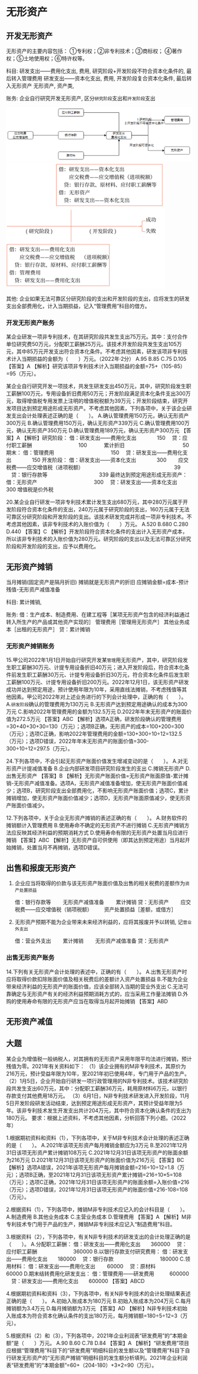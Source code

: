 # 无形资产

## 开发无形资产

无形资产的主要内容包括：
①专利权；②非专利技术；③商标权；
④著作权；⑤土地使用权；⑥特许权等。

科目:
研发支出——费用化支出, 费用, 研究阶段+开发阶段不符合资本化条件的, 最后转入管理费用
研发支出——资本化支出, 费用, 开发阶段复合资本化条件, 最后转入无形资产
无形资产, 资产类, 


账务:
企业自行研究开发无形资产, 区分`研究阶段`支出和`开发阶段`支出


![](./无形资产/1.png)
![](./无形资产/2.png)


其他:
企业如果无法可靠区分研究阶段的支出和开发阶段的支出，应将发生的研发支出全部费用化，计入当期损益，记入“管理费用”科目的借方。

### 开发无形资产账务
某企业研发一项非专利技术，在其研究阶段共发生支出75万元。其中：支付合作单位研究费50万元，分配职工薪酬25万元。该技术开发阶段共发生支出105万元，其中85万元开发支出符合资本化条件。不考虑其他因素，研发该项非专利技术计入当期损益的金额为（　　）万元。（2022年·2分）
A.95
B.85
C.75
D.105
【答案】A
【解析】研究该项非专利技术计入当期损益的金额=75+（105-85）=95（万元）。

某企业自行研究开发一项技术，共发生研发支出450万元，其中，研究阶段发生职工薪酬100万元，专用设备折旧费用50万元；开发阶段满足资本化条件支出300万元，取得增值税专用发票上注明的增值税税额为39万元；开发阶段结束，研究开发项目达到预定用途形成无形资产。不考虑其他因素，下列各项中，关于该企业研发支出会计处理表述正确的是（　　）。
A.确认管理费用150万元，确认无形资产300万元
B.确认管理费用150万元，确认无形资产339万元
C.确认管理费用100万元，确认无形资产350万元
D.确认管理费用189万元，确认无形资产300万元
【答案】A
【解析】研究阶段：
借：研发支出——费用化支出　　　　150
　贷：应付职工薪酬　　　　　　　　　100
　　　累计折旧　　　　　　　　　　　 50
期末：
借：管理费用　　　　　　　　　　　150
　贷：研发支出——费用化支出　　　　150
开发阶段：
借：研发支出——资本化支出　　　　300
　　应交税费——应交增值税（进项税额）
　　　　　　　　　　　　　　　　　 39
　贷：银行存款等　　　　　　　　　　339
最终达到预定用途形成无形资产：
借：无形资产　　　　　　　　　　　300
　贷：研发支出——资本化支出　　　　300
增值税是价外税

20.某企业自行研发一项非专利技术累计发生支出680万元，其中280万元属于开发阶段符合资本化条件的支出，240万元属于研究阶段的支出，160万元属于无法可靠区分研究阶段和开发阶段的支出。该技术研发完成并形成一项非专利技术。不考虑其他因素，该非专利技术的入账价值为（　　）万元。
A.520
B.680
C.280
D.440
【答案】C
【解析】开发阶段符合资本化条件的支出计入无形资产成本，所以该非专利技术的入账价值为280万元。研究阶段的支出以及无法可靠区分研究阶段和开发阶段的支出，应予以费用化。





## 无形资产摊销
当月摊销(固定资产是隔月折旧)
摊销就是无形资产的折旧
应摊销金额=成本-预计残值-无形资产减值准备


科目:
累计摊销, 

账务:
借：生产成本、制造费用、在建工程等［某项无形资产包含的经济利益通过转入所生产的产品或其他资产实现的］
管理费用［管理用无形资产］
其他业务成本［出租的无形资产］
贷：累计摊销


### 无形资产摊销账务
15.甲公司2022年1月1日开始自行研究开发某`管理`用无形资产，其中，研究阶段发生职工薪酬30万元、计提专用设备折旧40万元；进入开发阶段后，符合资本化条件前发生职工薪酬30万元、计提专用设备折旧30万元，符合资本化条件后发生职工薪酬100万元、计提专用设备折旧200万元。2022年12月1日，该无形资产研发成功并达到预定用途，预计使用年限为10年，采用直线法摊销，不考虑残值等其他因素。甲公司2022年对上述业务进行的下列会计处理中，正确的有（　　）。
A.`研发阶段`确认的管理费用为130万元
B.无形资产达到预定用途确认的成本为300万元
C.影响2022年管理费用的金额为132.5万元
D.2022年年末无形资产的账面价值为272.5万元
【答案】ABC
【解析】选项A正确，研发阶段确认的管理费用=30+40+30+30=130（万元）；选项B正确，无形资产的成本=100+200=300（万元）；选项C正确，影响2022年管理费用的金额=130+300÷10÷12=132.5（万元）；选项D错误，2022年年末无形资产的账面价值=300-300÷10÷12=297.5（万元）。



24.下列各项中，不会引起无形资产账面价值发生增减变动的是（　　）。
A.对无形资产计提减值准备
B.企业内部研发项目研究阶段发生的支出
C.摊销无形资产
D.出售无形资产
【答案】B
【解析】无形资产账面价值=无形资产账面原值-累计摊销-无形资产减值准备。选项A，无形资产减值准备增加，使无形资产账面价值减少；选项B，研究阶段支出全部费用化，不影响无形资产账面价值；选项C，累计摊销增加，使无形资产账面价值减少；选项D，无形资产账面原值减少，使无形资产账面价值减少。



12.下列各项中，关于企业无形资产摊销的表述正确的有（　　）。
A.财务软件的摊销额计入管理费用
B.使用寿命不确定的无形资产不进行摊销
C.无形资产摊销方法应反映其经济利益的预期消耗方式
D.使用寿命有限的无形资产处置当月应进行摊销
【答案】ABC
【解析】无形资产自可供使用（即其达到预定用途）当月起开始摊销，处置当月不再摊销，选项D错误。



## 出售和报废无形资产



1. 企业应当将取得的价款与该无形资产账面价值及出售的相关税费的差额作为`资产处置损益`

    借：银行存款等
      无形资产减值准备
      累计摊销
    贷：无形资产
      应交税费——应交增值税（销项税额）
      资产处置损益［差额，或借方］



2. 无形资产预期不能为企业带来未来经济利益的，应将其报废并予以转销, 记`营业外支出`


    借：营业外支出
      累计摊销
      无形资产减值准备
    贷：无形资产

### 出售无形资产账务
14.下列有关无形资产会计处理的表述中，正确的有（　　）。
A.出售无形资产时应将取得价款扣除账面价值及相关税费后的差额计入资产处置损益
B.不能为企业带来经济利益的无形资产的账面价值，应该全部转入当期的营业外支出
C.无法可靠确定与无形资产有关的经济利益预期消耗方式的，应当采用工作量法摊销
D.外购的使用寿命有限的无形资产应当在取得当月起开始摊销
【答案】ABD



## 无形资产减值





## 大题
某企业为增值税一般纳税人，对其拥有的无形资产采用年限平均法进行摊销，预计残值为零。2021年有关资料如下：
（1）该企业拥有的M非专利技术，其原价为216万元，预计受益年限为10年，至2021年初已使用4年，专门用于产品的生产。
（2）1月5日，企业开始自行研发一项行政管理用的N非专利技术。该技术研究阶段共发生支出60万元，其中：分配职工薪酬36万元，耗用原材料6万元，以银行存款支付其他费用18万元。
（3）6月1日，N非专利技术研发进入开发阶段，11月5日开发阶段研发活动结束，达到预定用途形成无形资产，其预计受益年限为5年。该非专利技术发生开发支出共计204万元，其中符合资本化确认条件的支出为180万元。
要求：根据上述资料，不考虑其他因素，分析回答下列小题。（2022年）


1.根据期初资料和资料（1），下列各项中，关于M非专利技术会计处理的表述正确的是（　　）。
A.2021年该项无形资产每月摊销金额应为3万元
B.至2021年12月31日该项无形资产累计摊销108万元
C.2021年12月31日该项无形资产的账面余额为216万元
D.2021年12月31日该项无形资产的账面价值为216万元
【答案】BC
【解析】选项A错误，2021年该项无形资产每月摊销金额=216÷10÷12=1.8（万元）；选项B正确，至2021年12月31日该项无形资产累计摊销=216÷10×5=108（万元）；选项C正确，2021年12月31日该项无形资产的账面余额=入账价值=216（万元）；选项D错误，2021年12月31日该项无形资产的账面价值=216-108=108（万元）。

2.根据资料（1），下列各项中，摊销M非专利技术应记入的会计科目是（　　）。
A.制造费用
B.其他业务成本
C.主营业务成本
D.管理费用
【答案】A
【解析】M非专利技术专门用于产品的生产，摊销M非专利技术应记入“制造费用”科目。


3.根据资料（2），下列各项中，有关N非专利技术的研发支出的会计处理正确的是（　　）。
A.分配职工薪酬：
借：研发支出——费用化支出　　360000
　贷：应付职工薪酬　　　　　　　360000
B.以银行存款支付研究费用：
借：研发支出——费用化支出　　180000
　贷：银行存款　　　　　　　　　180000
C.领用材料：
借：研发支出——费用化支出　　 60000
　贷：原材料　　　　　　　　　 　60000
D.期末结转费用化研发支出：
借：管理费用——研发费用　　　600000
　贷：研发支出——费用化支出　　600000
【答案】ABCD


4.根据期初资料和资料（3），下列各项中，有关N非专利技术的会计处理结果表述正确的是（　　）。
A.初始入账成本为180万元
B.初始入账成本为204万元
C.每月摊销额为3.4万元
D.每月摊销额为3万元
【答案】AD
【解析】N非专利技术初始入账成本为符合资本化确认条件的支出180万元，每月摊销额=180÷5÷12=3（万元）。


5.根据资料（2）和（3），下列各项中，2021年企业利润表“研发费用”的“本期金额”是（　　）万元。
A.90
B.60
C.78
D.84
【答案】A
【解析】“研发费用”项目应根据“管理费用”科目下的“研发费用”明细科目的发生额以及“管理费用”科目下自行研发无形资产的“无形资产摊销”明细科目的发生额分析填列。2021年企业利润表“研发费用”的“本期金额”=60+（204-180）+3×2=90（万元）。


















